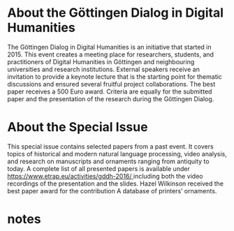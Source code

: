 





# About the Göttingen Dialog in Digital Humanities 


The Göttingen Dialog in Digital Humanities is an initiative that started in 2015. This event creates a meeting place for researchers, students, and practitioners of Digital Humanities in Göttingen and neighbouring universities and research institutions. External speakers receive an invitation to provide a keynote lecture that is the starting point for thematic discussions and ensured several fruitful project collaborations. The best paper receives a 500 Euro award. Criteria are equally for the submitted paper and the presentation of the research during the Göttingen Dialog. 


# About the Special Issue 


This special issue contains selected papers from a past event. It covers topics of historical and modern natural language processing, video analysis, and research on manuscripts and ornaments ranging from antiquity to today. A complete list of all presented papers is available under [https://www.etrap.eu/activities/gddh-2016/ ](https://www.etrap.eu/activities/gddh-2016/)including both the video recordings of the presentation and the slides. Hazel Wilkinson received the best paper award for the contribution A database of printers’ ornaments. 


# notes
